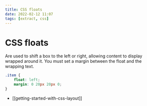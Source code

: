 ```yaml
---
title: CSS floats
date: 2022-02-12 11:07
tags: [extract, css]
---
```


# CSS floats

Are used to shift a box to the left or right, allowing content to display wrapped around it. You must set a margin between the float and the wrapping text.

```css
.item {
    float: left;
    margin: 0 20px 20px 0;
}
```

- [[getting-started-with-css-layout]]
